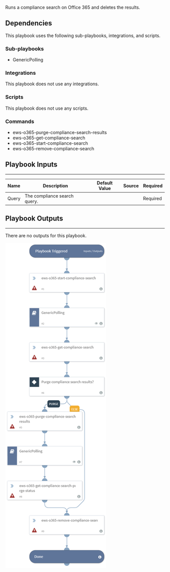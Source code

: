 Runs a compliance search on Office 365 and deletes the results.

## Dependencies
This playbook uses the following sub-playbooks, integrations, and scripts.

### Sub-playbooks
* GenericPolling

### Integrations
This playbook does not use any integrations.

### Scripts
This playbook does not use any scripts.

### Commands
* ews-o365-purge-compliance-search-results
* ews-o365-get-compliance-search
* ews-o365-start-compliance-search
* ews-o365-remove-compliance-search

## Playbook Inputs
---

| **Name** | **Description** | **Default Value** | **Source** | **Required** |
| --- | --- | --- | --- | --- |
| Query | The compliance search query. |  |  | Required |

## Playbook Outputs
---
There are no outputs for this playbook.

![Office_365_Search_and_Delete](https://github.com/ElazarK/content-docs/blob/master/images/playbooks/Office_365_Search_and_Delete.png)

